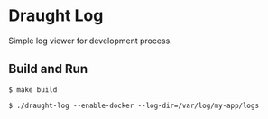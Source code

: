 # Draught Log

Simple log viewer for development process.

## Build and Run

`$ make build`

`$ ./draught-log --enable-docker --log-dir=/var/log/my-app/logs`